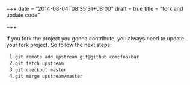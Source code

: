 +++
date = "2014-08-04T08:35:31+08:00"
draft = true
title = "fork and update code"

+++



If you fork the project you gonna contribute, you always need to update your fork project. So follow the next steps:

1. `git remote add upstream git@github.com:foo/bar`
2. `git fetch upstream`
3. `git checkout master`
4. `git merge upstream/master`
